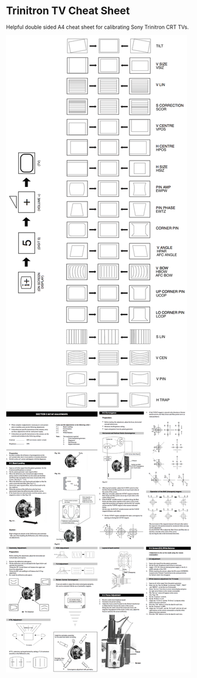 # Trinitron TV Cheat Sheet 

Helpful double sided A4 cheat sheet for calibrating Sony Trinitron CRT TVs.

![Front](front.png?raw=true)
![Back](back.png?raw=true)
